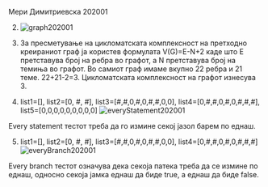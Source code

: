 Мери Димитриевска 202001

2. ![graph202001](https://user-images.githubusercontent.com/85848070/167698868-15413bdd-4b6f-4393-a55b-1d6bffcad170.PNG)

3. За пресметување на цикломатската комплексност на претходно креираниот граф ја користев формулата V(G)=E-N+2 каде што Е претставува број на ребра во графот, а N претставува број на темиња во графот. Во самиот граф имаме вкупно 22 ребра и 21 теме. 22+21-2=3. Цикломатската комплексност на графот изнесува 3.


4. list1=[], list2=[0, #, #], list3=[#,#,0,#,0,#,#,0,0], list4=[0,#,#,0,#,0,#,#,#], list5=[0,0,0,0,0,0,0,0,0]
  ![everyStatement202001](https://user-images.githubusercontent.com/85848070/167699324-8bfd63d4-35de-4e16-b8f7-dbd3b9fa08e0.PNG)
  
  
  
Every statement тестот треба да го измине секој јазол барем по еднаш.




5. list1=[], list2=[0, #, #], list3=[#,#,0,#,0,#,#,0,0], list4=[0,#,#,0,#,0,#,#,#]
 ![everyBranch202001](https://user-images.githubusercontent.com/85848070/167699484-5b52cae5-2ee1-4216-b898-411d2202ce36.PNG)
 
 
 
Every branch тестот означува дека секоја патека треба да се измине по еднаш, односно секоја јамка еднаш да биде true, а еднаш да биде false. 
